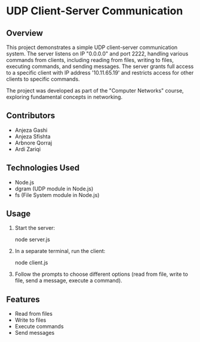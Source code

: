 # UDP Client-Server Communication

## Overview

This project demonstrates a simple UDP client-server communication system. The server listens on IP "0.0.0.0" and port 2222, handling various commands from clients, including reading from files, writing to files, executing commands, and sending messages. The server grants full access to a specific client with IP address '10.11.65.19' and restricts access for other clients to specific commands.

The project was developed as part of the "Computer Networks" course, exploring fundamental concepts in networking.

## Contributors

* Anjeza Gashi
* Anjeza Sfishta
* Arbnore Qorraj
* Ardi Zariqi

## Technologies Used

- Node.js
- dgram (UDP module in Node.js)
- fs (File System module in Node.js)

## Usage

1. Start the server:

    node server.js

2. In a separate terminal, run the client:

    node client.js

3. Follow the prompts to choose different options (read from file, write to file, send a message, execute a command).

## Features

- Read from files
- Write to files
- Execute commands
- Send messages